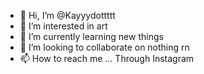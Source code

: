 - 👋 Hi, I’m @Kayyydottttt
- 👀 I’m interested in art
- 🌱 I’m currently learning new things 
- 💞️ I’m looking to collaborate on nothing rn
- 📫 How to reach me ... Through Instagram 

<!---
Kayyydottttt/Kayyydottttt is a ✨ special ✨ repository because its `README.md` (this file) appears on your GitHub profile.
You can click the Preview link to take a look at your changes.
--->
